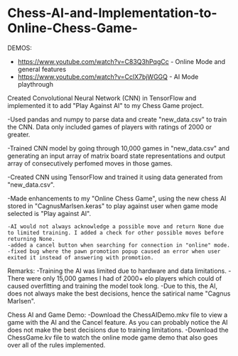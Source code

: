 # Chess-AI-and-Implementation-to-Online-Chess-Game- 
DEMOS:

- https://www.youtube.com/watch?v=C83Q3hPqgCc - Online Mode and general features
- https://www.youtube.com/watch?v=CclX7bjWGGQ - AI Mode playthrough

Created Convolutional Neural Network (CNN) in TensorFlow and implemented it to add "Play Against AI" to my Chess Game project. 

-Used pandas and numpy to parse data and create "new_data.csv" to train the CNN. Data only included games of players with ratings of 2000 or greater.

-Trained CNN model by going through 10,000 games in "new_data.csv" and generating an input array of matrix board state representations and output array of consecutively perfomed moves in those games.  

-Created CNN using TensorFlow and trained it using data generated from "new_data.csv".

-Made enhancements to my "Online Chess Game", using the new chess AI stored in "CagnusMarlsen.keras" to play against user when game mode selected is "Play against AI".

    -AI would not always acknowledge a possible move and return None due to limited training. I added a check for other possible moves before returning None. 
    -added a cancel button when searching for connection in "online" mode.
    -fixed bug where the pawn promotion popup caused an error when user exited it instead of answering with promotion. 

Remarks: 
-Training the AI was limited due to hardware and data limitations. 
-There were only 15,000 games I had of 2000+ elo players which could of caused overfitting and training the model took long.
-Due to this, the AI, does not always make the best decisions, hence the satirical name "Cagnus Marlsen".

Chess AI and Game Demo:
-Download the ChessAIDemo.mkv file to view a game with the AI and the Cancel feature. As you can probably notice the AI does not make the best decisions due to training limitations. 
-Download the ChessGame.kv file to watch the online mode game demo that also goes over all of the rules implemented.
